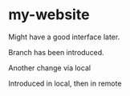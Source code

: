 # my-website
Might have a good interface later.

Branch has been introduced.

Another change via local

Introduced in local, then in remote
